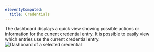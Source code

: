 ```yaml
---
eleventyComputed:
  title: Credentials
---
```

The dashboard displays a quick view showing possible actions or information for the current credential entry. It is possible to easily view which entries use the current credential entry.  
![Dashboard of a selected credential](https://webdevolutions.azureedge.net/docs/en/rdm/mac/clip10584.png) 
